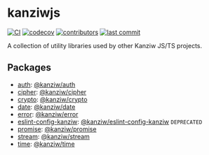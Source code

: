 # kanziwjs

[![CI](https://github.com/kanziw/kanziwjs/actions/workflows/ci.yml/badge.svg)](https://github.com/kanziw/kanziwjs/actions/workflows/ci.yml)
[![codecov](https://codecov.io/gh/kanziw/kanziwjs/branch/main/graph/badge.svg?token=EJ3FCXGP4F)](https://codecov.io/gh/kanziw/kanziwjs)
[![contributors](https://img.shields.io/github/contributors/kanziw/kanziwjs)](https://github.com/kanziw/kanziwjs/graphs/contributors)
[![last commit](https://img.shields.io/github/last-commit/kanziw/kanziwjs)](https://github.com/kanziw/kanziwjs/graphs/commit-activity)

A collection of utility libraries used by other Kanziw JS/TS projects.

## Packages
- [auth](./packages/auth): [@kanziw/auth](https://www.npmjs.com/package/@kanziw/auth)
- [cipher](./packages/cipher): [@kanziw/cipher](https://www.npmjs.com/package/@kanziw/cipher)
- [crypto](./packages/crypto): [@kanziw/crypto](https://www.npmjs.com/package/@kanziw/crypto)
- [date](./packages/date): [@kanziw/date](https://www.npmjs.com/package/@kanziw/date)
- [error](./packages/error): [@kanziw/error](https://www.npmjs.com/package/@kanziw/error)
- [eslint-config-kanziw](./packages/eslint-config-kanziw): [@kanziw/eslint-config-kanziw](https://www.npmjs.com/package/eslint-config-kanziw) `DEPRECATED`
- [promise](./packages/promise): [@kanziw/promise](https://www.npmjs.com/package/@kanziw/promise)
- [stream](./packages/stream): [@kanziw/stream](https://www.npmjs.com/package/@kanziw/stream)
- [time](./packages/time): [@kanziw/time](https://www.npmjs.com/package/@kanziw/time)
